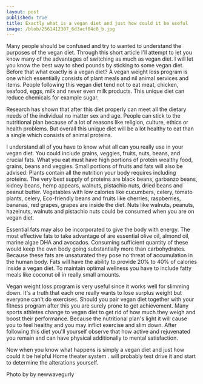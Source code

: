 ```yaml
---
layout: post
published: true
title: Exactly what is a vegan diet and just how could it be useful
image: /blob/2561412307_6d3acf04c8_b.jpg
---
```


Many people should be confused and try to wanted to understand the purposes of the vegan diet. Through this short article I'll attempt to let you know many of the advantages of switching as much as vegan diet. I will let you know the best way to shed pounds by sticking to some vegan diet. Before that what exactly is a vegan diet? A vegan weight loss program is one which essentially consists of plant meals and nil animal services and items. People following this vegan diet tend not to eat meat, chicken, seafood, eggs, milk and never even milk products. This unique diet can reduce chemicals for example sugar.

Research has shown that after this diet properly can meet all the dietary needs of the individual no matter sex and age. People can stick to the nutritional plan because of a lot of reasons like religion, culture, ethics or health problems. But overall this unique diet will be a lot healthy to eat than a single which consists of animal proteins.

I understand all of you have to know what all can you really use in your vegan diet. You could include grains, veggies, fruits, nuts, beans, and crucial fats. What you eat must have high portions of protein wealthy food, grains, beans and veggies. Small portions of fruits and fats will also be advised. Plants contain all the nutrition your body requires including proteins. The very best supply of proteins are black beans, garbanzo beans, kidney beans, hemp appears, walnuts, pistachio nuts, dried beans and peanut butter. Vegetables with low calories like cucumbers, celery, tomato plants, celery, Eco-friendly beans and fruits like cherries, raspberries, bananas, red grapes, grapes are inside the diet. Nuts like walnuts, peanuts, hazelnuts, walnuts and pistachio nuts could be consumed when you are on vegan diet.

Essential fats may also be incorporated to give the body with energy. The most effective fats to take advantage of are essential olive oil, almond oil, marine algae DHA and avocados. Consuming sufficient quantity of these would keep the own body going substantially more than carbohydrates. Because these fats are unsaturated they pose no threat of accumulation in the human body. Fats will have the ability to provide 20% to 40% of calories inside a vegan diet. To maintain optimal wellness you have to include fatty meals like coconut oil in really small amounts.

Vegan weight loss program is very useful since it works well for slimming down. It's a truth that each one really wants to lose surplus weight but everyone can't do exercises. Should you pair vegan diet together with your fitness program after this you are surely prone to get achievement. Many sports athletes change to vegan diet to get rid of how much they weigh and boost their performance. Because the nutritional plan's light it will cause you to feel healthy and you may inflict exercise and slim down. After following this diet you'll yourself observe that how active and rejuvenated you remain and can have physical additionally to mental satisfaction.

Now when you know what happens is simply a vegan diet and just how could it be helpful Home theater system . will probably test drive it and start to determine the alterations yourself.

Photo by by newwavegurly